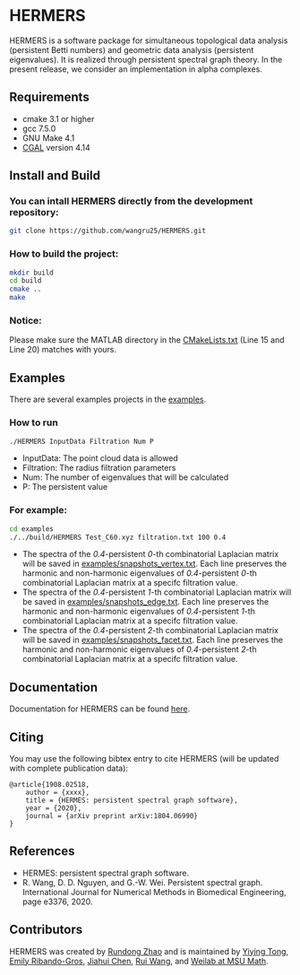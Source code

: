 

<!--
 * @Author: Rui Wang
 * @Date: 2020-12-10 11:06:29
 * @LastModifiedBy: Rui Wang
 * @LastEditTime: 2020-12-10 17:33:07
 * @Email: wangru25@msu.edu
 * @FilePath: /HERMERS/README.md
 * @Description: 
-->
# HERMERS

HERMERS is a software package for simultaneous topological data analysis (persistent Betti numbers) and geometric data analysis (persistent eigenvalues). It is realized through persistent spectral graph theory. In the present release, we consider an implementation in alpha complexes.

## Requirements
- cmake 3.1 or higher
- gcc 7.5.0
- GNU Make 4.1
- [CGAL](https://www.cgal.org/) version 4.14

## Install and Build
### You can intall HERMERS directly from the development repository:
```bash
git clone https://github.com/wangru25/HERMERS.git
```

### How to build the project:
```bash
mkdir build
cd build
cmake ..
make
```

### Notice:
Please make sure the MATLAB directory in the [CMakeLists.txt](https://github.com/wangru25/HERMERS/blob/main/CMakeLists.txt) (Line 15 and Line 20) matches with yours. 


## Examples
There are several examples projects in the [examples](https://github.com/wangru25/HERMERS/tree/main/examples).
### How to run
```bash
./HERMERS InputData Filtration Num P
```
- InputData: The point cloud data is allowed
- Filtration: The radius filtration parameters 
- Num: The number of eigenvalues that will be calculated
- P: The persistent value
### For example:
```bash
cd examples
./../build/HERMERS Test_C60.xyz filtration.txt 100 0.4
```
- The spectra of the *0.4*-persistent *0*-th combinatorial Laplacian matrix will be saved in [examples/snapshots_vertex.txt](https://github.com/wangru25/HERMERS/blob/main/examples/snapshots_vertex.txt). Each line preserves the harmonic and non-harmonic eigenvalues of *0.4*-persistent *0*-th combinatorial Laplacian matrix at a specifc filtration value. 
- The spectra of the *0.4*-persistent *1*-th combinatorial Laplacian matrix will be saved in [examples/snapshots_edge.txt](https://github.com/wangru25/HERMERS/blob/main/examples/snapshots_edge.txt). Each line preserves the harmonic and non-harmonic eigenvalues of *0.4*-persistent *1*-th combinatorial Laplacian matrix at a specifc filtration value. 
- The spectra of the *0.4*-persistent *2*-th combinatorial Laplacian matrix will be saved in [examples/snapshots_facet.txt](https://github.com/wangru25/HERMERS/blob/main/examples/snapshots_facet.txt). Each line preserves the harmonic and non-harmonic eigenvalues of *0.4*-persistent *2*-th combinatorial Laplacian matrix at a specifc filtration value. 



## Documentation 

Documentation for HERMERS can be found [here](https://weilab.math.msu.edu/HERMERS/).

## Citing
You may use the following bibtex entry to cite HERMERS (will be updated with complete publication data):
```
@article{1908.02518,
	author = {xxxx},
	title = {HERMES: persistent spectral graph software},
	year = {2020},
	journal = {arXiv preprint arXiv:1804.06990}
}
```

## References
- HERMES: persistent spectral graph software.
- R. Wang, D. D. Nguyen, and G.-W. Wei. Persistent spectral graph. International Journal for Numerical Methods in Biomedical Engineering, page e3376, 2020.


## Contributors

HERMERS was created by [Rundong Zhao](https://github.com/rdzhao) and is maintained by [Yiying Tong](xxx), [Emily Ribando-Gros](https://github.com/eribandogros), [Jiahui Chen](https://github.com/Jiahuic), [Rui Wang](https://github.com/wangru25), and [Weilab at MSU Math](https://github.com/msuweilab).


